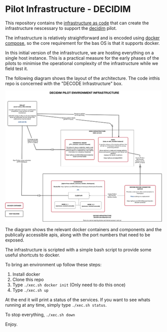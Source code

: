 # Pilot Infrastructure - DECIDIM

This repository contains the [infrastructure as code](http://infrastructure-as-code.com/book/) that can create the infrastructure nescessary to support the [decidim](https://decodeproject.eu/pilots) pilot.

The infrastructure is relatively straightforward and is encoded using [docker compose](https://docs.docker.com/compose/), so the core requirement for the bas OS is that it supports docker.

In this initial version of the infrastructure, we are hosting everything on a single host instance. This is a practical measure for the early phases of the pilots to minimise the operational complexity of the infrastructure while we field test it.

The following diagram shows the layout of the architecture. The code inthis repo is concerned with the "DECODE Infrastructure" box.

[<img width="800" src="docs/infrastructure-overview.png" ></img>](docs/infrastructure-overview.png)

The diagram shows the relevant docker containers and components and the publically accessible apis, along with the port numbers that need to be exposed.

The infrastructure is scripted with a simple bash script to provide some useful shortcuts to docker.

To bring an environment up follow these steps:

1. Install docker
2. Clone this repo
3. Type `./xec.sh docker init` (Only need to do this once)
3. Type `./xec.sh up`

At the end it will print a status of the services. If you want to see whats running at any time, simply type `./xec.sh status`.

To stop everything, `./xec.sh down`

Enjoy.

